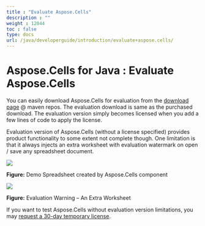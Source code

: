 ```yaml
---
title : "Evaluate Aspose.Cells" 
description : "" 
weight : 12044 
toc : false
type: docs
url: /java/developerguide/introduction/evaluate+aspose.cells/
---
```


# Aspose.Cells for Java : Evaluate Aspose.Cells


You can easily download Aspose.Cells for evaluation from the [download page](http://maven.aspose.com/repository/simple/ext-release-local/com/aspose/aspose-cells/) @ maven repos. The evaluation download is same as the purchased download. The evaluation version simply becomes licensed when you add a few lines of code to apply the license.

Evaluation version of Aspose.Cells (without a license specified) provides product functionality to some extent not complete though. One limitation is that it always injects an extra worksheet with evaluation watermark on open / save any spreadsheet document.

![](https://docs2.aspose.com/cells/java/attachments/5276264/5473249.png)

**Figure:** Demo Spreadsheet created by Aspose.Cells component

![](https://docs2.aspose.com/cells/java/attachments/5276264/5473248.png)

**Figure:** Evaluation Warning – An Extra Worksheet

If you want to test Aspose.Cells without evaluation version limitations, you may [request a 30-day temporary license](http://www.aspose.com/corporate/purchase/faqs/temporary-license.aspx).

